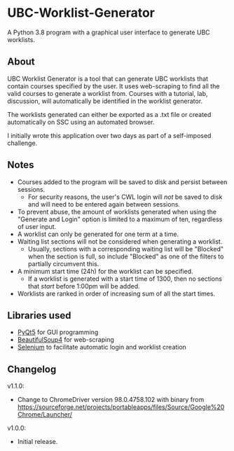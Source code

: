 # UBC-Worklist-Generator
A Python 3.8 program with a graphical user interface to generate UBC worklists.
## About
UBC Worklist Generator is a tool that can generate UBC worklists that contain courses specified by the user. It uses
web-scraping to find all the valid courses to generate a worklist from. Courses with a tutorial, lab, discussion, will
automatically be identified in the worklist generator.

The worklists generated can either be exported as a .txt file or created automatically on SSC using an automated browser.

I initially wrote this application over two days as part of a self-imposed challenge.
## Notes
- Courses added to the program will be saved to disk and persist between sessions.
    - For security reasons, the user's CWL login  will *not* be saved to disk and will need to be entered again between
  sessions.
- To prevent abuse, the amount of worklists generated when using the "Generate and Login" option is limited to a maximum of ten, regardless of
  user input.
- A worklist can only be generated for one term at a time.
- Waiting list sections will not be considered when generating a worklist.
    - Usually, sections with a corresponding waiting list will be "Blocked" when the section is full, so include "Blocked"
    as one of the filters to partially circumvent this.
- A minimum start time (24h) for the worklist can be specified.
  - If a worklist is generated with a start time of 1300, then no sections that *start* before 1:00pm will be added.
- Worklists are ranked in order of increasing sum of all the start times.

## Libraries used
- [PyQt5](https://pypi.org/project/PyQt5/) for GUI programming
- [BeautifulSoup4](https://pypi.org/project/beautifulsoup4/) for web-scraping
- [Selenium](https://pypi.org/project/selenium/) to facilitate automatic login and worklist creation
## Changelog

v1.1.0:
- Change to ChromeDriver version 98.0.4758.102 with binary from https://sourceforge.net/projects/portableapps/files/Source/Google%20Chrome/Launcher/

v1.0.0:
- Initial release.
  



